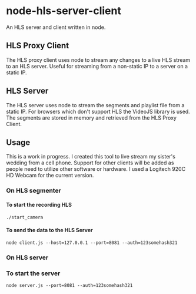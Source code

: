 node-hls-server-client
======================

An HLS server and client written in node.

## HLS Proxy Client
The HLS proxy client uses node to stream any changes to a live HLS stream to an HLS server. Useful for streaming from a non-static IP to a server on a static IP.

## HLS Server
The HLS server uses node to stream the segments and playlist file from a static IP. For browsers which don't support HLS the VideoJS library is used. The segments are stored in memory and retrieved from the HLS Proxy Client.

## Usage

This is a work in progress. I created this tool to live stream my sister's wedding from a cell phone. Support for other clients will be added as people need to utilize other software or hardware. I used a Logitech 920C HD Webcam for the current version.

### On HLS segmenter

#### To start the recording HLS
```
./start_camera
```
#### To send the data to the HLS Server
```
node client.js --host=127.0.0.1 --port=8081 --auth=123somehash321
```
### On HLS server

### To start the server
```
node server.js --port=8081 --auth=123somehash321
```
